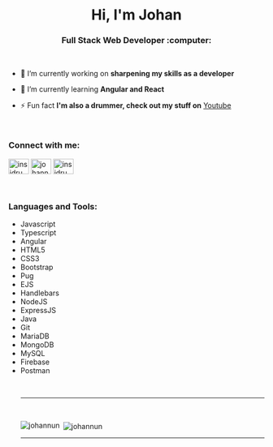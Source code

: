 <h1 align="center">Hi, I'm Johan</h1>
<h3 align="center">Full Stack Web Developer :computer:</h3>

<br>

- 🔭 I’m currently working on **sharpening my skills as a developer**

- 🌱 I’m currently learning **Angular and React**

- ⚡ Fun fact **I'm also a drummer, check out my stuff on** [Youtube](https://www.youtube.com/user/Insidrums)

<br>

<h3 align="left">Connect with me:</h3>
<p align="left">
<a href="https://codepen.io/insidrums" target="blank"><img align="center" src="https://cdn.jsdelivr.net/npm/simple-icons@3.0.1/icons/codepen.svg" alt="insidrums" height="30" width="40" /></a>
<a href="https://linkedin.com/in/johannun" target="blank"><img align="center" src="https://cdn.jsdelivr.net/npm/simple-icons@3.0.1/icons/linkedin.svg" alt="johannun" height="30" width="40" /></a>
<a href="https://www.youtube.com/c/insidrums" target="blank"><img align="center" src="https://cdn.jsdelivr.net/npm/simple-icons@3.0.1/icons/youtube.svg" alt="insidrums" height="30" width="40" /></a>
</p>

<br>
<h3 align="left">Languages and Tools:</h3>
<p align="left"> <ul>
  
  
  <li> Javascript </li>
  <li> Typescript </li>
  <li> Angular </li>
  <li> HTML5 </li>
  <li> CSS3 </li>
  <li> Bootstrap </li>
  <li> Pug </li>
  <li> EJS </li> 
  <li> Handlebars </li>
  <li> NodeJS </li>
  <li> ExpressJS </li>
  <li> Java </li>
  <li> Git </li>
  <li> MariaDB </li>
  <li> MongoDB </li>
  <li> MySQL </li>
  <li> Firebase </li>
  <li> Postman </li>
  
  
</p>

<br>
<hr>
<br>



<p><img align="left" src="https://github-readme-stats.vercel.app/api/top-langs?username=johannun&show_icons=true&locale=en&layout=compact&theme=gotham" alt="johannun" /></p>

<p>&nbsp;<img align="center" src="https://github-readme-stats.vercel.app/api?username=johannun&show_icons=true&locale=en&theme=gotham" alt="johannun" /></p>




---


